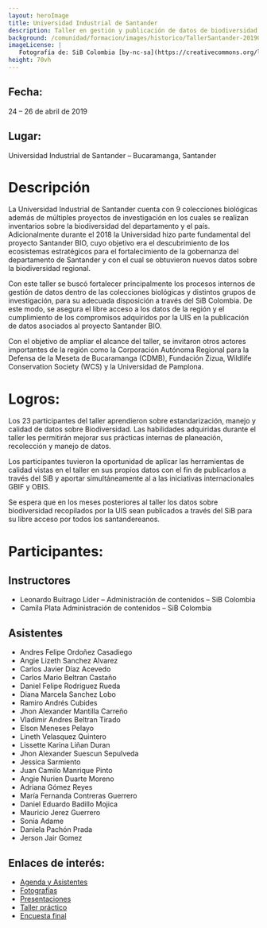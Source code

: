 ```yaml
---
layout: heroImage
title: Universidad Industrial de Santander
description: Taller en gestión y publicación de datos de biodiversidad
background: /comunidad/formacion/images/historico/TallerSantander-201904.JPG
imageLicense: |
   Fotografía de: SiB Colombia [by-nc-sa](https://creativecommons.org/licenses/by-nc-sa/3.0/) 
height: 70vh
---
```



## Fecha:
24 – 26 de abril de 2019

## Lugar:
Universidad Industrial de Santander – Bucaramanga, Santander

# Descripción

La Universidad Industrial de Santander cuenta con 9 colecciones biológicas además de múltiples proyectos de investigación en los cuales se realizan inventarios sobre la biodiversidad del departamento y el país. Adicionalmente durante el 2018 la Universidad hizo parte fundamental del proyecto Santander BIO, cuyo objetivo era el descubrimiento de los ecosistemas estratégicos para el fortalecimiento de la gobernanza del departamento de Santander y con el cual se obtuvieron nuevos datos sobre la biodiversidad regional.

Con este taller se buscó fortalecer principalmente los procesos internos de gestión de datos dentro de las colecciones biológicas y distintos grupos de investigación, para su adecuada disposición a través del SiB Colombia. De este modo, se asegura el libre acceso a los datos de la región y el cumplimiento de los compromisos adquiridos por la UIS en la publicación de datos asociados al proyecto Santander BIO.

Con el objetivo de ampliar el alcance del taller, se invitaron otros actores importantes de la región como la Corporación Autónoma Regional para la Defensa de la Meseta de Bucaramanga (CDMB), Fundación Zizua, Wildlife Conservation Society (WCS) y la Universidad de Pamplona.


# Logros:

Los 23 participantes del taller aprendieron sobre estandarización, manejo y calidad de datos sobre Biodiversidad. Las habilidades adquiridas durante el taller les permitirán mejorar sus prácticas internas de planeación, recolección y manejo de datos.

Los participantes tuvieron la oportunidad de aplicar las herramientas de calidad vistas en el taller en sus propios datos con el fin de publicarlos a través del SiB y aportar simultáneamente al a las iniciativas internacionales GBIF y OBIS.

Se espera que en los meses posteriores al taller los datos sobre biodiversidad recopilados por la UIS sean publicados a través del SiB para su libre acceso por todos los santandereanos.


# Participantes:

## Instructores

 - Leonardo Buitrago
   Líder – Administración de contenidos – SiB Colombia
 - Camila Plata
   Administración de contenidos – SiB Colombia
   
## Asistentes

 - Andres Felipe Ordoñez Casadiego
 - Angie Lizeth Sanchez Alvarez
 - Carlos Javier Díaz Acevedo
 - Carlos Mario Beltran Castaño
 - Daniel Felipe Rodriguez Rueda
 - Diana Marcela Sanchez Lobo
 - Ramiro Andrés Cubides
 - Jhon Alexander Mantilla Carreño
 - Vladimir Andres Beltran Tirado
 - Elson Meneses Pelayo
 - Lineth Velasquez Quintero
 - Lissette Karina Liñan Duran
 - Jhon Alexander Suescun Sepulveda
 - Jessica Sarmiento
 - Juan Camilo Manrique Pinto
 - Angie Nurien Duarte Moreno
 - Adriana Gómez Reyes
 - María Fernanda Contreras Guerrero
 - Daniel Eduardo Badillo Mojica
 - Mauricio Jerez Guerrero
 - Sonia Adame
 - Daniela Pachón Prada
 - Jerson Jair Gomez
 
## Enlaces de interés:

- [Agenda y Asistentes](https://drive.google.com/drive/folders/180hI-X-cYXC-7CGZyvX2ehouiCUjN_vY)
- [Fotografías](https://drive.google.com/drive/folders/1ISb8tgud6h4IWkafg_KlwxaBCY3Pnj--)
- [Presentaciones](https://drive.google.com/drive/folders/1D6WBxuX70knQGxHxKtdUVBRlC5Wa7GUW)
- [Taller práctico](https://drive.google.com/drive/folders/1icKScrp3kb7LM3JqnFBtXo_UxUAR1UFy)
- [Encuesta final](https://drive.google.com/file/d/1fJaLZFmwxZaA1ILI-pXN3QzlmiPr5o1O/view)

